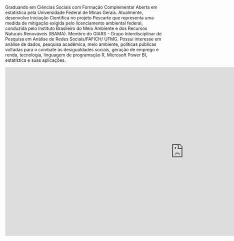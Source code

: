 Graduando em Ciências Sociais com Formação Complementar Aberta em estatística pela Universidade Federal de Minas Gerais. Atualmente, desenvolve Iniciação Científica no projeto Pescarte que representa uma medida de mitigação exigida pelo licenciamento ambiental federal, conduzida pelo Instituto Brasileiro do Meio Ambiente e dos Recursos Naturais Renováveis (IBAMA). Membro do GIARS - Grupo Interdisciplinar de Pesquisa em Análise de Redes Sociais/FAFICH/ UFMG. Possui interesse em análise de dados, pesquisa acadêmica, meio ambiente, políticas públicas voltadas para o combate às desigualdades sociais, geração de emprego e renda, tecnologia, linguagem de programação R, Microsoft Power BI, estatística e suas aplicações.

<!---
welli45/welli45 is a ✨ special ✨ repository because its `README.md` (this file) appears on your GitHub profile.
You can click the Preview link to take a look at your changes.
--->

<iframe title="Projeto-População-PNAD" width="1140" height="541.25" src="https://app.powerbi.com/reportEmbed?reportId=df2f8d27-61e9-4e61-80ad-6fdfc5f8373a&autoAuth=true&ctid=64126139-4352-4cd7-b1fb-2a971c6f69a6" frameborder="0" allowFullScreen="true"></iframe>
